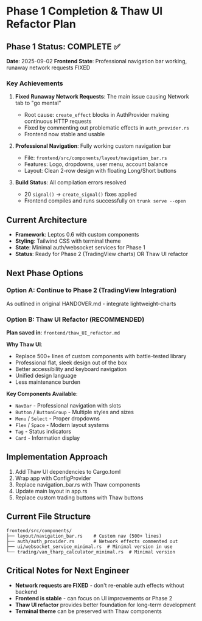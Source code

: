 # Phase 1 Completion & Thaw UI Refactor Plan

## Phase 1 Status: COMPLETE ✅
**Date**: 2025-09-02
**Frontend State**: Professional navigation bar working, runaway network requests FIXED

### Key Achievements
1. **Fixed Runaway Network Requests**: The main issue causing Network tab to "go mental"
   - Root cause: `create_effect` blocks in AuthProvider making continuous HTTP requests
   - Fixed by commenting out problematic effects in `auth_provider.rs`
   - Frontend now stable and usable

2. **Professional Navigation**: Fully working custom navigation bar
   - File: `frontend/src/components/layout/navigation_bar.rs`
   - Features: Logo, dropdowns, user menu, account balance
   - Layout: Clean 2-row design with floating Long/Short buttons

3. **Build Status**: All compilation errors resolved
   - 20 `signal()` → `create_signal()` fixes applied
   - Frontend compiles and runs successfully on `trunk serve --open`

## Current Architecture
- **Framework**: Leptos 0.6 with custom components
- **Styling**: Tailwind CSS with terminal theme
- **State**: Minimal auth/websocket services for Phase 1
- **Status**: Ready for Phase 2 (TradingView charts) OR Thaw UI refactor

## Next Phase Options

### Option A: Continue to Phase 2 (TradingView Integration)
As outlined in original HANDOVER.md - integrate lightweight-charts

### Option B: Thaw UI Refactor (RECOMMENDED)
**Plan saved in**: `frontend/thaw_UI_refactor.md`

**Why Thaw UI**:
- Replace 500+ lines of custom components with battle-tested library
- Professional flat, sleek design out of the box
- Better accessibility and keyboard navigation
- Unified design language
- Less maintenance burden

**Key Components Available**:
- `NavBar` - Professional navigation with slots
- `Button` / `ButtonGroup` - Multiple styles and sizes
- `Menu` / `Select` - Proper dropdowns
- `Flex` / `Space` - Modern layout systems
- `Tag` - Status indicators
- `Card` - Information display

## Implementation Approach
1. Add Thaw UI dependencies to Cargo.toml
2. Wrap app with ConfigProvider
3. Replace navigation_bar.rs with Thaw components
4. Update main layout in app.rs
5. Replace custom trading buttons with Thaw buttons

## Current File Structure
```
frontend/src/components/
├── layout/navigation_bar.rs    # Custom nav (500+ lines)
├── auth/auth_provider.rs       # Network effects commented out
├── ui/websocket_service_minimal.rs  # Minimal version in use
└── trading/van_tharp_calculator_minimal.rs  # Minimal version
```

## Critical Notes for Next Engineer
- **Network requests are FIXED** - don't re-enable auth effects without backend
- **Frontend is stable** - can focus on UI improvements or Phase 2
- **Thaw UI refactor** provides better foundation for long-term development
- **Terminal theme** can be preserved with Thaw components